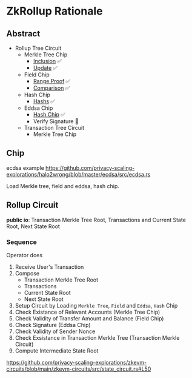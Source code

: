 # ZkRollup Rationale

## Abstract

- Rollup Tree Circuit
    - Merkle Tree Chip
        - [Inclusion](https://github.com/blockchaininnovation/rocks-smt/blob/8e7b828c813ba6f689bbe5fda0cf20a3ef97c02f/chiplet/src/smt_chip.rs#L184) ✅
        - [Update](https://github.com/blockchaininnovation/rocks-smt/blob/8e7b828c813ba6f689bbe5fda0cf20a3ef97c02f/chiplet/src/smt_chip.rs#L151) ✅
    - Field Chip
        - [Range Proof](https://docs.axiom.xyz/zero-knowledge-proofs/getting-started-with-halo2#range.rs) ✅
        - [Comparison](https://axiom-crypto.github.io/halo2-lib/halo2_base/gates/range/trait.RangeInstructions.html#tymethod.check_less_than) ✅
    - Hash Chip
        - [Hashs](https://github.com/blockchaininnovation/rocks-smt/blob/8e7b828c813ba6f689bbe5fda0cf20a3ef97c02f/chiplet/src/poseidon_chip.rs#L68) ✅
    - Eddsa Chip
        - [Hash Chip](https://github.com/blockchaininnovation/rocks-smt/blob/8e7b828c813ba6f689bbe5fda0cf20a3ef97c02f/chiplet/src/poseidon_chip.rs#L68) ✅
        - Verify Signature 🚧
    - Transaction Tree Circuit
        - Merkle Tree Chip

## Chip

ecdsa example
https://github.com/privacy-scaling-explorations/halo2wrong/blob/master/ecdsa/src/ecdsa.rs

Load Merkle tree, field and eddsa, hash chip.

## Rollup Circuit

**public io**: Transaction Merkle Tree Root, Transactions and Current State Root, Next State Root

### Sequence

Operator does

1. Receive User's Transaction
2. Compose
    - Transaction Merkle Tree Root
    - Transactions
    - Current State Root
    - Next State Root
3. Setup Circuit by Loading `Merkle Tree`, `Field` and `Eddsa`, `Hash` Chip
4. Check Existance of Relevant Accounts (Merkle Tree Chip)
5. Check Validity of Transfer Amount and Balance (Field Chip)
6. Check Signature (Eddsa Chip)
7. Check Validity of Sender Nonce
8. Check Exsistance in Transaction Merkle Tree (Transaction Merkle Circuit)
9. Compute Intermediate State Root

https://github.com/privacy-scaling-explorations/zkevm-circuits/blob/main/zkevm-circuits/src/state_circuit.rs#L50
